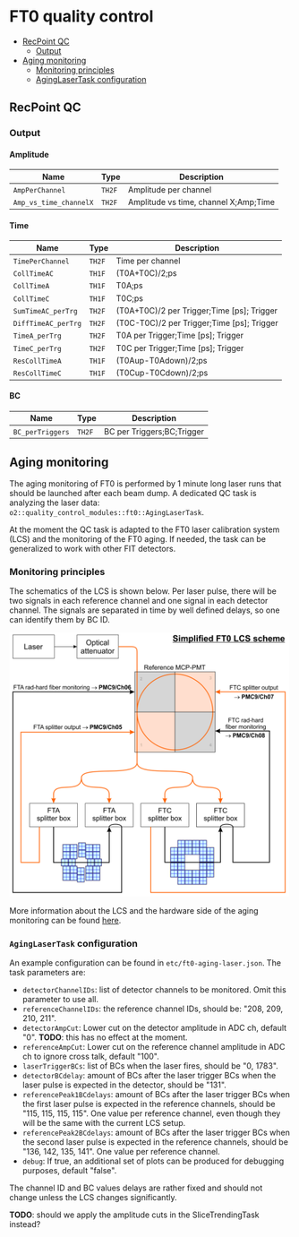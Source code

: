 # FT0 quality control

- [RecPoint QC](#recpoint-qc)
  - [Output](#output)
- [Aging monitoring](#aging-monitoring)
  - [Monitoring principles](#monitoring-principles)
  - [AgingLaserTask configuration](#aginglasertask-configuration)

## RecPoint QC

### Output

#### Amplitude

| Name                   | Type   | Description                           |
|------------------------|--------|---------------------------------------|
| `AmpPerChannel`        | `TH2F` | Amplitude per channel                 |
| `Amp_vs_time_channelX` | `TH2F` | Amplitude vs time, channel X;Amp;Time |

#### Time

| Name                | Type   | Description                                |
|---------------------|--------|--------------------------------------------|
| `TimePerChannel`    | `TH2F` | Time per channel                           |
| `CollTimeAC`        | `TH1F` | (T0A+T0C)/2;ps                             |
| `CollTimeA`         | `TH1F` | T0A;ps                                     |
| `CollTimeC`         | `TH1F` | T0C;ps                                     |
| `SumTimeAC_perTrg`  | `TH2F` | (T0A+T0C)/2 per Trigger;Time [ps]; Trigger |
| `DiffTimeAC_perTrg` | `TH2F` | (T0C-T0C)/2 per Trigger;Time [ps]; Trigger |
| `TimeA_perTrg`      | `TH2F` | T0A per Trigger;Time [ps]; Trigger         |
| `TimeC_perTrg`      | `TH2F` | T0C per Trigger;Time [ps]; Trigger         |
| `ResCollTimeA`      | `TH1F` | (T0Aup-T0Adown)/2;ps                       |
| `ResCollTimeC`      | `TH1F` | (T0Cup-T0Cdown)/2;ps                       |

#### BC

| Name             | Type   | Description                |
|------------------|--------|----------------------------|
| `BC_perTriggers` | `TH2F` | BC per Triggers;BC;Trigger |

## Aging monitoring

The aging monitoring of FT0 is performed by 1 minute long laser runs that should be launched after each beam dump. A dedicated QC task is analyzing the laser data: `o2::quality_control_modules::ft0::AgingLaserTask`.

At the moment the QC task is adapted to the FT0 laser calibration system (LCS) and the monitoring of the FT0 aging. If needed, the task can be generalized to work with other FIT detectors.

### Monitoring principles

The schematics of the LCS is shown below. Per laser pulse, there will be two signals in each reference channel and one signal in each detector channel. The signals are separated in time by well defined delays, so one can identify them by BC ID.

<img src="images/lcs.png" width="500px">

More information about the LCS and the hardware side of the aging monitoring can be found [here](https://indico.cern.ch/event/1229241/contributions/5172798/attachments/2561719/4420583/Ageing-related%20tasks.pdf).

### `AgingLaserTask` configuration

An example configuration can be found in `etc/ft0-aging-laser.json`. The task parameters are:

- `detectorChannelIDs`: list of detector channels to be monitored. Omit this parameter to use all.
- `referenceChannelIDs`: the reference channel IDs, should be: "208, 209, 210, 211".
- `detectorAmpCut`: Lower cut on the detector amplitude in ADC ch, default "0". **TODO**: this has no effect at the moment.
- `referenceAmpCut`: Lower cut on the reference channel amplitude in ADC ch to ignore cross talk, default "100".
- `laserTriggerBCs`: list of BCs when the laser fires, should be "0, 1783".
- `detectorBCdelay`: amount of BCs after the laser trigger BCs when the laser pulse is expected in the detector, should be "131".
- `referencePeak1BCdelays`: amount of BCs after the laser trigger BCs when the first laser pulse is expected in the reference channels, should be "115, 115, 115, 115". One value per reference channel, even though they will be the same with the current LCS setup.
- `referencePeak2BCdelays`: amount of BCs after the laser trigger BCs when the second laser pulse is expected in the reference channels, should be "136, 142, 135, 141". One value per reference channel.
- `debug`: If true, an additional set of plots can be produced for debugging purposes, default "false".

The channel ID and BC values delays are rather fixed and should not change unless the LCS changes significantly.

**TODO**: should we apply the amplitude cuts in the SliceTrendingTask instead?
